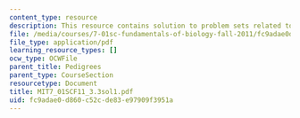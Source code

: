 ```yaml
---
content_type: resource
description: This resource contains solution to problem sets related to pedigrees.
file: /media/courses/7-01sc-fundamentals-of-biology-fall-2011/fc9adae0d860c52cde83e97909f3951a_MIT7_01SCF11_3.3sol1.pdf
file_type: application/pdf
learning_resource_types: []
ocw_type: OCWFile
parent_title: Pedigrees
parent_type: CourseSection
resourcetype: Document
title: MIT7_01SCF11_3.3sol1.pdf
uid: fc9adae0-d860-c52c-de83-e97909f3951a
---
```

